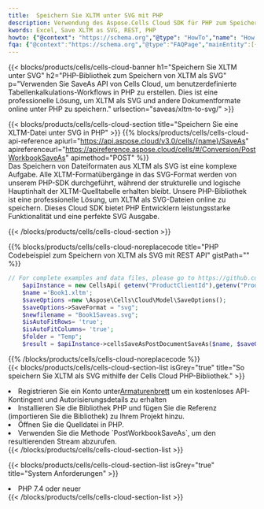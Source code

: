 ```yaml
---
title:  Speichern Sie XLTM unter SVG mit PHP
description: Verwendung des Aspose.Cells Cloud SDK für PHP zum Speichern der XLTM-Formatdatei als SVG-Formatdatei.
kwords: Excel, Save XLTM as SVG, REST, PHP
howto: {"@context": "https://schema.org","@type": "HowTo","name": "How to save XLTM as SVG using the Cells Cloud PHP library.","description": "How to save XLTM as SVG using the Cells Cloud PHP library.","image": {"@type": "ImageObject"},"url": "/php/saveas/xltm-to-svg/","step": [{ "@type": "HowToStep","name": "How to save XLTM as SVG using the Cells Cloud PHP library. step 1", "image": {"@type": "ImageObject",},"url": "/php/saveas/xltm-to-svg/","text": "Register an account at <a href='https://dashboard.aspose.cloud/'>Dashboard</a> to get free API quota & authorization details",},{ "@type": "HowToStep","name": "How to save XLTM as SVG using the Cells Cloud PHP library. step 1", "image": {"@type": "ImageObject",},"url": "/php/saveas/xltm-to-svg/","text": "Install PHP library and add the reference (import the library) to your project.",},{ "@type": "HowToStep","name": "How to save XLTM as SVG using the Cells Cloud PHP library. step 1", "image": {"@type": "ImageObject",},"url": "/php/saveas/xltm-to-svg/","text": "Open the source file in PHP.",},{ "@type": "HowToStep","name": "How to save XLTM as SVG using the Cells Cloud PHP library. step 1", "image": {"@type": "ImageObject",},"url": "/php/saveas/xltm-to-svg/","text": "Use the `PostWorkbookSaveAs` method to retrieve the resulting stream.",}, ],"supply": {"@type": "HowToSupply","name": "document"},"tool": [{"@type": "HowToTool","name": "phpstorm, Visual Studio Code, Eclipse"},{"@type": "HowToTool","name": "Aspose Cells"}],"totalTime": "PT6M"}
fqa: {"@context":"https://schema.org","@type":"FAQPage","mainEntity":[{"@type":"Question","name":"Why save file as other formats file in C# using REST API?","acceptedAnswer":{"@type":"Answer","text":"Documents are encoded in many ways, and some files may be incompatible with the software you use. To open and read such files, just save them as appropriate file formats.<br/><ol><li>Install .NET SDK and add the reference (import the library) to your project.</li><li>Open the source file in C# using REST API.</li><li>Call the PostWorkbookSaveAsRequest() method, passing an output filename with required extension.</li><li>Get the result of save as a separate file.</li></ol>"}},{"@type":"Question","name":"What file formats can I save as with your C# library?","acceptedAnswer":{"@type":"Answer","text":"We support a variety of file formats for conversion using .NET library, including XLSX, Excel, xls , PDF, CSV, HTML, Markdown, XML, PNG, JPG, TIFF, Json, TXT and many more."}},{"@type":"Question","name":"What is the maximum allowed file size for conversion using this .NET library?","acceptedAnswer":{"@type":"Answer","text":"There are no file size limits for format conversions using .NET library."}}]}
---
```

{{< blocks/products/cells/cells-cloud-banner h1="Speichern Sie XLTM unter SVG" h2="PHP-Bibliothek zum Speichern von XLTM als SVG" p="Verwenden Sie SaveAs API von Cells Cloud, um benutzerdefinierte Tabellenkalkulations-Workflows in PHP zu erstellen. Dies ist eine professionelle Lösung, um XLTM als SVG und andere Dokumentformate online unter PHP zu speichern." urlsection="saveas/xltm-to-svg/" >}}

{{< blocks/products/cells/cells-cloud-section title="Speichern Sie eine XLTM-Datei unter SVG in PHP" >}}
{{% blocks/products/cells/cells-cloud-api-reference apiurl="https://api.aspose.cloud/v3.0/cells/{name}/SaveAs" apireferenceurl="https://apireference.aspose.cloud/cells/#/Conversion/PostWorkbookSaveAs" apimethod="POST" %}}
<br/>
Das Speichern von Dateiformaten aus XLTM als SVG ist eine komplexe Aufgabe. Alle XLTM-Formatübergänge in das SVG-Format werden von unserem PHP-SDK durchgeführt, während der strukturelle und logische Hauptinhalt der XLTM-Quelltabelle erhalten bleibt. Unsere PHP-Bibliothek ist eine professionelle Lösung, um XLTM als SVG-Dateien online zu speichern. Dieses Cloud SDK bietet PHP Entwicklern leistungsstarke Funktionalität und eine perfekte SVG Ausgabe.

{{< /blocks/products/cells/cells-cloud-section >}}

{{% blocks/products/cells/cells-cloud-noreplacecode title="PHP Codebeispiel zum Speichern von XLTM als SVG mit REST API" gistPath="" %}}
  
```php
// For complete examples and data files, please go to https://github.com/aspose-cells-cloud/aspose-cells-cloud-php/
    $apiInstance = new CellsApi( getenv("ProductClientId"),getenv("ProductClientSecret") );
    $name ='Book1.xltm';
    $saveOptions =new \Aspose\Cells\Cloud\Model\SaveOptions();
    $saveOptions->SaveFormat = "svg";
    $newfilename = "Book1Saveas.svg";
    $isAutoFitRows= 'true';
    $isAutoFitColumns= 'true';
    $folder = "Temp";
    $result = $apiInstance->cellsSaveAsPostDocumentSaveAs($name, $saveOptions, $newfilename,$isAutoFitRows, $isAutoFitColumns, $folder);
```
  
{{% /blocks/products/cells/cells-cloud-noreplacecode %}}
<br/>
{{< blocks/products/cells/cells-cloud-section-list isGrey="true" title="So speichern Sie XLTM als SVG mithilfe der Cells Cloud PHP-Bibliothek." >}}
<li> Registrieren Sie ein Konto unter<a href="https://dashboard.aspose.cloud/">Armaturenbrett</a> um ein kostenloses API-Kontingent und Autorisierungsdetails zu erhalten</li>
<li>Installieren Sie die Bibliothek PHP und fügen Sie die Referenz (importieren Sie die Bibliothek) zu Ihrem Projekt hinzu.</li>
<li>Öffnen Sie die Quelldatei in PHP.</li>
<li>Verwenden Sie die Methode `PostWorkbookSaveAs`, um den resultierenden Stream abzurufen.</li>
{{< /blocks/products/cells/cells-cloud-section-list >}}

{{< blocks/products/cells/cells-cloud-section-list isGrey="true" title="System Anforderungen" >}}
<li>PHP 7.4 oder neuer</li>
{{< /blocks/products/cells/cells-cloud-section-list >}}
